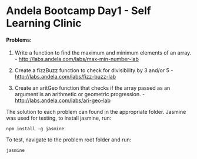 # Andela Bootcamp Day1 - Self Learning Clinic
#### Problems:

1. Write a function to find the maximum and minimum elements of an array. - http://labs.andela.com/labs/max-min-number-lab

2. Create a fizzBuzz function to check for divisibility by 3 and/or 5 - http://labs.andela.com/labs/fizz-buzz-lab

3. Create an aritGeo function that checks if the array passed as an argument is an arithmetic or geometric progression. - http://labs.andela.com/labs/ari-geo-lab


The solution to each problem can found in the appropriate folder. 
Jasmine was used for testing, to install jasmine, run:

`npm install -g jasmine`

To test, navigate to the problem root folder and run:

`jasmine`
